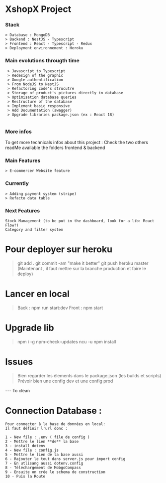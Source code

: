 # XshopX Project

### Stack

```
> Database : MongoDB
> Backend : NestJS - Typescript
> Frontend : React - Typescript - Redux
> Deployment environnement : Heroku

```

### Main evolutions througth time

```
 > Javascript to Typescript
 > Redesign of the graphic
 > Google authentification
 > From NodeJS to NestJS
 > Refactoring code's strucutre
 > Storage of product's pictures directly in database
 > Optimisation database queries
 > Restructure of the database
 > Implement basic responsive
 > Add Documentation (swagger)
 > Upgrade libraries package.json (ex : React 18)


```

### More infos

To get more technicals infos about this project :
Check the two others readMe available the folders frontend & backend

### Main Features

```
> E-commercer Website feature
```

### Currently

```
> Adding payment system (stripe)
> Refacto data table

```

### Next Features

```
Stock Management (to be put in the dashboard, look for a lib: React Flow?)
Category and filter system
```

# Pour deployer sur heroku

> git add .
> git commit -am "make it better"
> git push heroku master
> (Maintenant , il faut mettre sur la branche production et faire le deploy)

# Lancer en local

> Back : npm run start:dev
> Front : npm start

# Upgrade lib

> npm i -g npm-check-updates
> ncu -u
> npm install

# Issues

> Bien regarder les élements dans le package.json (les builds et scripts)
> Prévoir bien une config dev et une config prod

--- To clean

# Connection Database :

```
Pour connecter à la base de données en local:
Il faut définir l'url donc :

1 - New file : .env ( file de config )
2 - Mettre le lien **de** la base
3 - install dotenv
4 - New file : config.js
5 - Mettre le lien de la base aussi
6 - Rajouter le tout dans server.js pour import config
7 - En utlisang aussi dotenv.config
8 - Téléchargement de MobgoCompass
9 - Ensuite on crée le schema de construction
10 - Puis la Route
```
